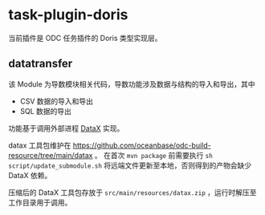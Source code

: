 # task-plugin-doris

当前插件是 ODC 任务插件的 Doris 类型实现层。

## datatransfer

该 Module 为导数模块相关代码，导数功能涉及数据与结构的导入和导出，其中

- CSV 数据的导入和导出
- SQL 数据的导出

功能基于调用外部进程 [DataX](https://github.com/alibaba/DataX) 实现。

datax 工具包维护在 https://github.com/oceanbase/odc-build-resource/tree/main/datax 。
在首次 `mvn package` 前需要执行 `sh script/update_submodule.sh` 将远端文件更新至本地，否则得到的产物会缺少 DataX 依赖。

压缩后的 DataX 工具包存放于 `src/main/resources/datax.zip` ，运行时解压至工作目录用于调用。
